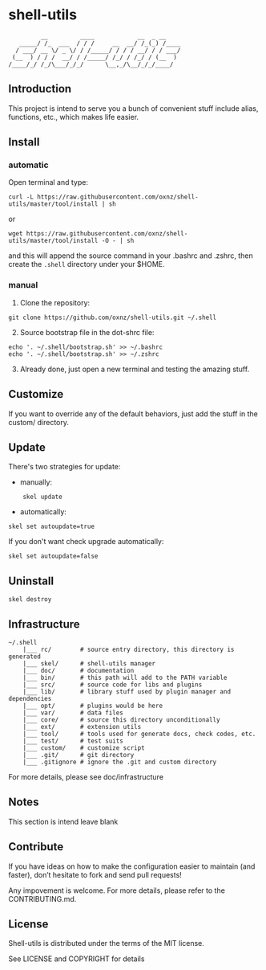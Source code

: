 shell-utils
===========

```
         __         ____            __  _ __    
   _____/ /_  ___  / / /     __  __/ /_(_) /____
  / ___/ __ \/ _ \/ / /_____/ / / / __/ / / ___/
 (__  ) / / /  __/ / /_____/ /_/ / /_/ / (__  ) 
/____/_/ /_/\___/_/_/      \__,_/\__/_/_/____/  
```

Introduction
------------

This project is intend to serve you a bunch of convenient stuff include alias,
functions, etc., which makes life easier.

Install
-------

### automatic

Open terminal and type:

	curl -L https://raw.githubusercontent.com/oxnz/shell-utils/master/tool/install | sh

or

	wget https://raw.githubusercontent.com/oxnz/shell-utils/master/tool/install -O - | sh

and this will append the source command in your .bashrc and .zshrc, then create
the `.shell` directory under your $HOME.

### manual

1. Clone the repository:

`git clone https://github.com/oxnz/shell-utils.git ~/.shell`

2. Source bootstrap file in the dot-shrc file:

```
echo '. ~/.shell/bootstrap.sh' >> ~/.bashrc
echo '. ~/.shell/bootstrap.sh' >> ~/.zshrc
```

3. Already done, just open a new terminal and testing the amazing stuff.

Customize
---------

If you want to override any of the default behaviors, just add the stuff in the custom/ directory.

Update
------

There's two strategies for update:

* manually:
```
	skel update
```
* automatically:

`skel set autoupdate=true`

If you don't want check upgrade automatically:

`skel set autoupdate=false`

Uninstall
---------

`skel destroy`

Infrastructure
--------------

```
~/.shell
	|___ rc/		# source entry directory, this directory is generated
	|___ skel/		# shell-utils manager
	|___ doc/		# documentation
	|___ bin/		# this path will add to the PATH variable
	|___ src/		# source code for libs and plugins
	|___ lib/		# library stuff used by plugin manager and dependencies
	|___ opt/		# plugins would be here
	|___ var/		# data files
	|___ core/		# source this directory unconditionally
	|___ ext/		# extension utils
	|___ tool/		# tools used for generate docs, check codes, etc.
	|___ test/		# test suits
	|___ custom/	# customize script
	|___ .git/		# git directory
	|___ .gitignore	# ignore the .git and custom directory
```

For more details, please see doc/infrastructure

Notes
-----

This section is intend leave blank

Contribute
----------

If you have ideas on how to make the configuration easier to maintain (and faster), don’t hesitate to fork and send pull requests!

Any impovement is welcome. For more details, please refer to the CONTRIBUTING.md.

License
-------

Shell-utils is distributed under the terms of the MIT license.

See LICENSE and COPYRIGHT for details
